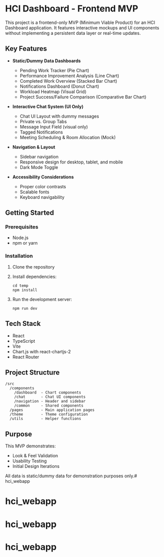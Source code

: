 # HCI Dashboard - Frontend MVP

This project is a frontend-only MVP (Minimum Viable Product) for an HCI Dashboard application. It features interactive mockups and UI components without implementing a persistent data layer or real-time updates.

## Key Features

- **Static/Dummy Data Dashboards**
  - Pending Work Tracker (Pie Chart)
  - Performance Improvement Analysis (Line Chart)
  - Completed Work Overview (Stacked Bar Chart)
  - Notifications Dashboard (Donut Chart)
  - Workload Heatmap (Visual Grid)
  - Project Success/Failure Comparison (Comparative Bar Chart)

- **Interactive Chat System (UI Only)**
  - Chat UI Layout with dummy messages
  - Private vs. Group Tabs
  - Message Input Field (visual only)
  - Tagged Notifications
  - Meeting Scheduling & Room Allocation (Mock)

- **Navigation & Layout**
  - Sidebar navigation
  - Responsive design for desktop, tablet, and mobile
  - Dark Mode Toggle

- **Accessibility Considerations**
  - Proper color contrasts
  - Scalable fonts
  - Keyboard navigability

## Getting Started

### Prerequisites

- Node.js
- npm or yarn

### Installation

1. Clone the repository
2. Install dependencies:
   ```
   cd temp
   npm install
   ```

3. Run the development server:
   ```
   npm run dev
   ```

## Tech Stack

- React
- TypeScript
- Vite
- Chart.js with react-chartjs-2
- React Router

## Project Structure

```
/src
  /components
    /dashboard  - Chart components
    /chat       - Chat UI components
    /navigation - Header and sidebar
    /common     - Shared components
  /pages        - Main application pages
  /theme        - Theme configuration
  /utils        - Helper functions
```

## Purpose

This MVP demonstrates:
- Look & Feel Validation
- Usability Testing
- Initial Design Iterations

All data is static/dummy data for demonstration purposes only.# hci_webapp
# hci_webapp
# hci_webapp
# hci_webapp
